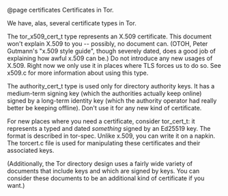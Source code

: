 
@page certificates Certificates in Tor.

We have, alas, several certificate types in Tor.

The tor_x509_cert_t type represents an X.509 certificate. This document
won't explain X.509 to you -- possibly, no document can. (OTOH, Peter
Gutmann's "x.509 style guide", though severely dated, does a good job of
explaining how awful x.509 can be.)  Do not introduce any new usages of
X.509. Right now we only use it in places where TLS forces us to do so.
See x509.c for more information about using this type.


The authority_cert_t type is used only for directory authority keys. It
has a medium-term signing key (which the authorities actually keep
online) signed by a long-term identity key (which the authority operator
had really better be keeping offline).  Don't use it for any new kind of
certificate.

For new places where you need a certificate, consider tor_cert_t: it
represents a typed and dated _something_ signed by an Ed25519 key.  The
format is described in tor-spec. Unlike x.509, you can write it on a
napkin.  The torcert.c file is used for manipulating these certificates and
their associated keys.

(Additionally, the Tor directory design uses a fairly wide variety of
documents that include keys and which are signed by keys. You can
consider these documents to be an additional kind of certificate if you
want.)

